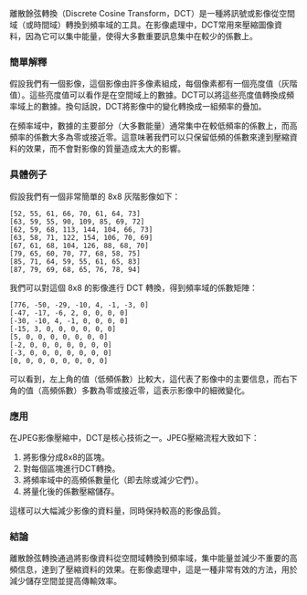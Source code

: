 離散餘弦轉換（Discrete Cosine Transform，DCT）是一種將訊號或影像從空間域（或時間域）轉換到頻率域的工具。在影像處理中，DCT常用來壓縮圖像資料，因為它可以集中能量，使得大多數重要訊息集中在較少的係數上。

### 簡單解釋
假設我們有一個影像，這個影像由許多像素組成，每個像素都有一個亮度值（灰階值）。這些亮度值可以看作是在空間域上的數據。DCT可以將這些亮度值轉換成頻率域上的數據。換句話說，DCT將影像中的變化轉換成一組頻率的疊加。

在頻率域中，數據的主要部分（大多數能量）通常集中在較低頻率的係數上，而高頻率的係數大多為零或接近零。這意味著我們可以只保留低頻的係數來達到壓縮資料的效果，而不會對影像的質量造成太大的影響。

### 具體例子
假設我們有一個非常簡單的 8x8 灰階影像如下：

```
[52, 55, 61, 66, 70, 61, 64, 73]
[63, 59, 55, 90, 109, 85, 69, 72]
[62, 59, 68, 113, 144, 104, 66, 73]
[63, 58, 71, 122, 154, 106, 70, 69]
[67, 61, 68, 104, 126, 88, 68, 70]
[79, 65, 60, 70, 77, 68, 58, 75]
[85, 71, 64, 59, 55, 61, 65, 83]
[87, 79, 69, 68, 65, 76, 78, 94]
```

我們可以對這個 8x8 的影像進行 DCT 轉換，得到頻率域的係數矩陣：

```
[776, -50, -29, -10, 4, -1, -3, 0]
[-47, -17, -6, 2, 0, 0, 0, 0]
[-30, -10, 4, -1, 0, 0, 0, 0]
[-15, 3, 0, 0, 0, 0, 0, 0]
[5, 0, 0, 0, 0, 0, 0, 0]
[-2, 0, 0, 0, 0, 0, 0, 0]
[-3, 0, 0, 0, 0, 0, 0, 0]
[0, 0, 0, 0, 0, 0, 0, 0]
```

可以看到，左上角的值（低頻係數）比較大，這代表了影像中的主要信息，而右下角的值（高頻係數）多數為零或接近零，這表示影像中的細微變化。

### 應用
在JPEG影像壓縮中，DCT是核心技術之一。JPEG壓縮流程大致如下：
1. 將影像分成8x8的區塊。
2. 對每個區塊進行DCT轉換。
3. 將頻率域中的高頻係數量化（即去除或減少它們）。
4. 將量化後的係數壓縮儲存。

這樣可以大幅減少影像的資料量，同時保持較高的影像品質。

### 結論
離散餘弦轉換通過將影像資料從空間域轉換到頻率域，集中能量並減少不重要的高頻信息，達到了壓縮資料的效果。在影像處理中，這是一種非常有效的方法，用於減少儲存空間並提高傳輸效率。